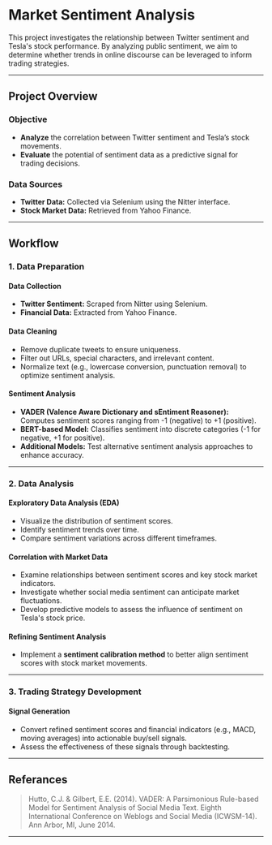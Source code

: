 # Market Sentiment Analysis

This project investigates the relationship between Twitter sentiment and Tesla's stock performance. By analyzing public sentiment, we aim to determine whether trends in online discourse can be leveraged to inform trading strategies.

---

## Project Overview

### **Objective**
- **Analyze** the correlation between Twitter sentiment and Tesla’s stock movements.
- **Evaluate** the potential of sentiment data as a predictive signal for trading decisions.

### **Data Sources**
- **Twitter Data:** Collected via Selenium using the Nitter interface.  
- **Stock Market Data:** Retrieved from Yahoo Finance.

---

## Workflow

### **1. Data Preparation**

#### **Data Collection**
- **Twitter Sentiment:** Scraped from Nitter using Selenium.  
- **Financial Data:** Extracted from Yahoo Finance.  

#### **Data Cleaning**
- Remove duplicate tweets to ensure uniqueness.  
- Filter out URLs, special characters, and irrelevant content.  
- Normalize text (e.g., lowercase conversion, punctuation removal) to optimize sentiment analysis.  

#### **Sentiment Analysis**
- **VADER (Valence Aware Dictionary and sEntiment Reasoner):** Computes sentiment scores ranging from -1 (negative) to +1 (positive).  
- **BERT-based Model:** Classifies sentiment into discrete categories (-1 for negative, +1 for positive).  
- **Additional Models:** Test alternative sentiment analysis approaches to enhance accuracy.  

---

### **2. Data Analysis**

#### **Exploratory Data Analysis (EDA)**
- Visualize the distribution of sentiment scores.  
- Identify sentiment trends over time.  
- Compare sentiment variations across different timeframes.  

#### **Correlation with Market Data**
- Examine relationships between sentiment scores and key stock market indicators.  
- Investigate whether social media sentiment can anticipate market fluctuations.  
- Develop predictive models to assess the influence of sentiment on Tesla's stock price.  

#### **Refining Sentiment Analysis**
- Implement a **sentiment calibration method** to better align sentiment scores with stock market movements.  

---

### **3. Trading Strategy Development**

#### **Signal Generation**
- Convert refined sentiment scores and financial indicators (e.g., MACD, moving averages) into actionable buy/sell signals.  
- Assess the effectiveness of these signals through backtesting.  

---

## Referances

> Hutto, C.J. & Gilbert, E.E. (2014). VADER: A Parsimonious Rule-based Model for Sentiment Analysis of Social Media Text. Eighth International Conference on Weblogs and Social Media (ICWSM-14). Ann Arbor, MI, June 2014.

---
